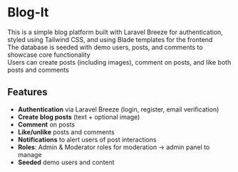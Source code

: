 # Blog-It
This is a simple blog platform built with Laravel Breeze for authentication, styled using Tailwind CSS, and using Blade templates for the frontend  
The database is seeded with demo users, posts, and comments to showcase core functionality  
Users can create posts (including images), comment on posts, and like both posts and comments
## Features
- **Authentication** via Laravel Breeze (login, register, email verification)
- **Create blog posts** (text + optional image)
- **Comment** on posts
- **Like/unlike** posts and comments
- **Notifications** to alert users of post interactions
- **Roles**: Admin & Moderator roles for moderation -> admin panel to manage
- **Seeded** demo users and content
